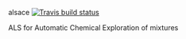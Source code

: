 alsace [![Travis build status](https://travis-ci.org/rwehrens/alsace.svg?branch=master)](https://travis-ci.org/rwehrens/alsace)


ALS for Automatic Chemical Exploration of mixtures
